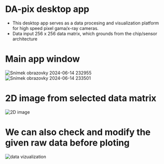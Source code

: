 # DA-pix desktop app 

- This desktop app serves as a data procesing and visualization platform for high speed pixel gama/x-ray cameras.
- Data input 256 x 256 data matrix, which grounds from the chip/sensor architecture

# Main app window
![Snímek obrazovky 2024-06-14 232955](https://github.com/lukasdekanovsky/Data-processing-and-vizualization-tool/assets/118485944/faf503bb-249a-44af-8074-f7212c1a2221)
![Snímek obrazovky 2024-06-14 233501](https://github.com/lukasdekanovsky/Data-processing-and-vizualization-tool/assets/118485944/f26450bd-245d-4d7c-a291-c910e83c019b)
# 2D image from selected data matrix
![2D image](https://github.com/lukasdekanovsky/Data-processing-and-vizualization-tool/assets/118485944/db3bf319-1a91-4d6a-af94-2a155d29574c)
# We can also check and modify the given raw data before ploting
![data vizualization](https://github.com/lukasdekanovsky/Data-processing-and-vizualization-tool/assets/118485944/e6989019-b3c9-469a-89c2-54b627c50338)
